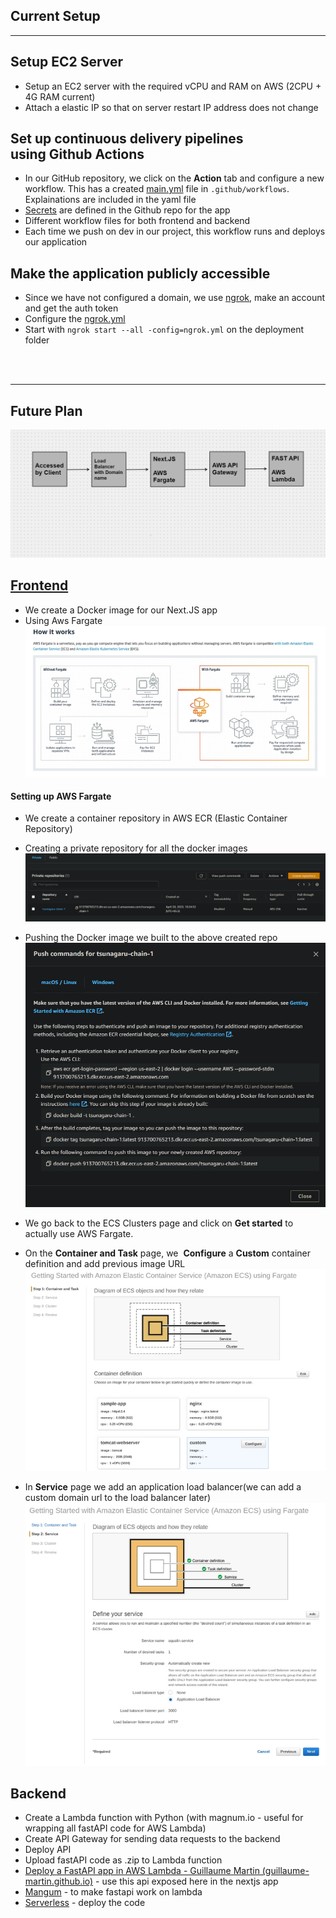 ## Current Setup
--- 
## Setup EC2 Server
- Setup an EC2 server with the required vCPU and RAM on AWS (2CPU + 4G RAM current)
- Attach a elastic IP so that on server restart IP address does not change

## Set up continuous delivery pipelines using Github Actions
-   In our GitHub repository, we click on the **Action** tab and configure a new workflow. This has a created [main.yml](./main.yaml) file in ```.github/workflows```. Explainations are included in the yaml file
-  [Secrets](./secrets.png) are defined in the Github repo for the app 
-  Different workflow files for both frontend and backend
- Each time we push on dev in our project, this workflow runs and deploys our application


## Make the application publicly accessible

- Since we have not configured a domain, we use [ngrok](https://dashboard.ngrok.com/get-started/your-authtoken), make an account and get the auth token
- Configure the [ngrok.yml](./ngrok.yml)
- Start with ```ngrok start --all -config=ngrok.yml``` on the deployment folder


<br>
<br>

--- 
##  Future Plan
![structure.png](./structure.png)

## [Frontend](./Frontend.md)
- We create a Docker image for our Next.JS app
- Using Aws Fargate 
![fargate.png](./front-images/fargate.png)
#### Setting up AWS Fargate
- We create a container repository in AWS ECR (Elastic Container Repository)
- Creating a private repository for all the docker images![repo.png](./front-images/repo.png)
- Pushing the Docker image we built to the above created repo![docker-push.png](./front-images/docker-push.png)

- We go back to the ECS Clusters page and click on **Get started** to actually use AWS Fargate.
- On the **Container and Task** page, we  **Configure** a **Custom** container definition and add previous image URL![clusters.png](./front-images/clusters.png)
- In **Service** page we add an application load balancer(we can add a custom domain url to the load balancer later)![load-balancer.png](./front-images/load-balancer.png)





## Backend
- Create a Lambda function with Python (with magnum.io - useful for wrapping all fastAPI code for AWS Lambda)
- Create API Gateway for sending data requests to the backend 
- Deploy API 
- Upload fastAPI code as .zip to Lambda function
- [Deploy a FastAPI app in AWS Lambda - Guillaume Martin (guillaume-martin.github.io)](https://guillaume-martin.github.io/deploy-fastapi-on-aws-lambda.html) - use this api exposed here in the nextjs app
- [Mangum](https://mangum.io/) - to make fastapi work on lambda
- [Serverless](serverless.com) - deploy the code